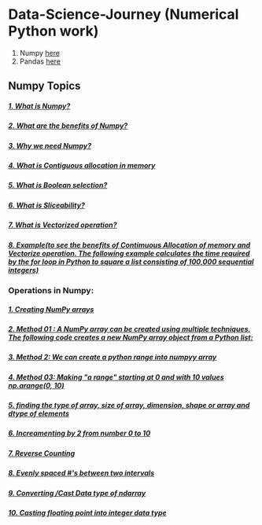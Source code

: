 # Data-Science-Journey (Numerical Python work)
1. Numpy [here](https://github.com/Muhammad-Usama-07/Data-Science-Journey/blob/main/NumericalPythonWork.ipynb)
2. Pandas [here](https://github.com/Muhammad-Usama-07/Data-Science-Journey/blob/main/PandasWork.ipynb)

## Numpy Topics
##### [1. What is Numpy?](https://github.com/Muhammad-Usama-07/Data-Science-Journey/blob/68b5d851fcc149c0486de9509d0f049d1b87d21e/NumericalPythonWork.ipynb)
##### [2. What are the benefits of Numpy?](https://github.com/Muhammad-Usama-07/Data-Science-Journey/blob/68b5d851fcc149c0486de9509d0f049d1b87d21e/NumericalPythonWork.ipynb)
##### [3. Why we need Numpy?](https://github.com/Muhammad-Usama-07/Data-Science-Journey/blob/31e46ee508e969201605b6c633799fc6e4fb98fb/.ipynb_checkpoints/NumericalPythonWork-checkpoint.ipynb)
##### [4. What is Contiguous allocation in memory](https://github.com/Muhammad-Usama-07/Data-Science-Journey/blob/c2fddbcfccdf32ea3233808f4f80c669da545681/.ipynb_checkpoints/NumericalPythonWork-checkpoint.ipynb)
##### [5. What is Boolean selection?](https://github.com/Muhammad-Usama-07/Data-Science-Journey/blob/3f5fd4ae37f1ef1779f5ce8b4e5fda9745c765f1/.ipynb_checkpoints/NumericalPythonWork-checkpoint.ipynb)
##### [6. What is Sliceability?](https://github.com/Muhammad-Usama-07/Data-Science-Journey/blob/ee0cd05f9960d88f6a02cfb5661c88811554a45d/.ipynb_checkpoints/NumericalPythonWork-checkpoint.ipynb)
##### [7. What is Vectorized operation?](https://github.com/Muhammad-Usama-07/Data-Science-Journey/blob/0f70ddb8428ba240e6bc1ac35c46e86d4d73498d/.ipynb_checkpoints/NumericalPythonWork-checkpoint.ipynb)
##### [8. Example(to see the benefits of Contimuous Allocation of memory and Vectorize operation. The following example calculates the time required by the for loop in Python to square a list consisting of 100,000 sequential integers)](https://github.com/Muhammad-Usama-07/Data-Science-Journey/blob/3c6c9396eede55c9a655ca393d9d739f637462b8/.ipynb_checkpoints/NumericalPythonWork-checkpoint.ipynb)
### Operations in Numpy:
##### [1. Creating NumPy arrays](https://github.com/Muhammad-Usama-07/Data-Science-Journey/blob/5af7344193b0afe4e34a1960b78f704c265d6e77/.ipynb_checkpoints/NumericalPythonWork-checkpoint.ipynb)
##### [2. Method 01 : A NumPy array can be created using multiple techniques. The following code creates a new NumPy array object from a Python list:](https://github.com/Muhammad-Usama-07/Data-Science-Journey/blob/5af7344193b0afe4e34a1960b78f704c265d6e77/.ipynb_checkpoints/NumericalPythonWork-checkpoint.ipynb)
##### [3. Method 2: We can create a python range into numpyy array](https://github.com/Muhammad-Usama-07/Data-Science-Journey/blob/35d1ea777785d21d29d5219f2dfe8c7ab6063b59/.ipynb_checkpoints/NumericalPythonWork-checkpoint.ipynb)
##### [4. Method 03: Making "a range" starting at 0 and with 10 values np.arange(0, 10)](https://github.com/Muhammad-Usama-07/Data-Science-Journey/blob/08b47bee4e8d13fc95f47c239c57af253a8a0245/.ipynb_checkpoints/NumericalPythonWork-checkpoint.ipynb)
##### [5. finding the type of array, size of array, dimension, shape or array and dtype of elements](https://github.com/Muhammad-Usama-07/Data-Science-Journey/blob/417de40fe399b23c03b3884844dedc8f788611a4/.ipynb_checkpoints/NumericalPythonWork-checkpoint.ipynb)
##### [6. Increamenting by 2 from number 0 to 10](https://github.com/Muhammad-Usama-07/Data-Science-Journey/blob/349aa05fcc5c4cfbe5c68998905d06910cbe175e/.ipynb_checkpoints/NumericalPythonWork-checkpoint.ipynb)
##### [7. Reverse Counting](https://github.com/Muhammad-Usama-07/Data-Science-Journey/blob/8861d51d083e44822eefc164882cb60eb98c54eb/.ipynb_checkpoints/NumericalPythonWork-checkpoint.ipynb)
##### [8. Evenly spaced #'s between two intervals](https://github.com/Muhammad-Usama-07/Data-Science-Journey/blob/995b147274f6bc7d45205f1099b300fcc18c64f6/.ipynb_checkpoints/NumericalPythonWork-checkpoint.ipynb)
##### [9. Converting /Cast Data type of ndarray](https://github.com/Muhammad-Usama-07/Data-Science-Journey/blob/490553d0043825c139e06800d9a67e7dc45bbc69/.ipynb_checkpoints/NumericalPythonWork-checkpoint.ipynb)
##### [10. Casting floating point into integer data type](https://github.com/Muhammad-Usama-07/Data-Science-Journey/blob/a036126b77c14690c85181184f48724e361442eb/.ipynb_checkpoints/NumericalPythonWork-checkpoint.ipynb)
